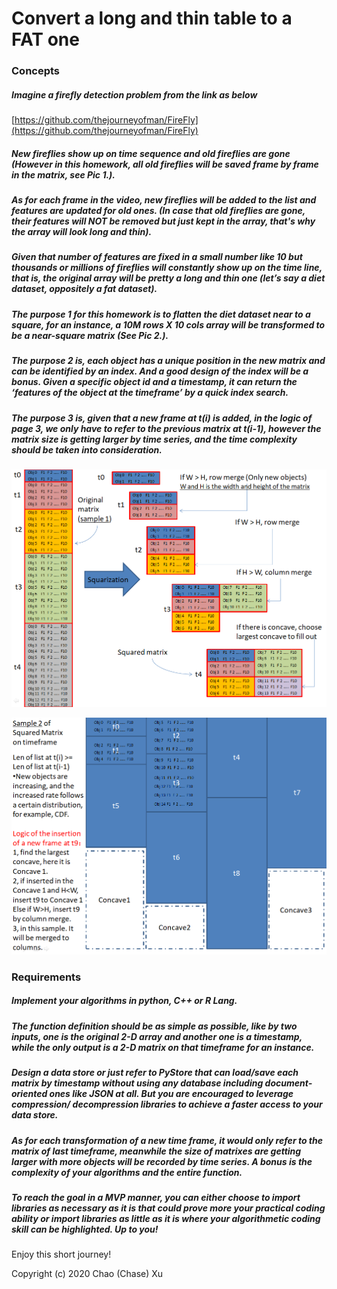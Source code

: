 # Convert a long and thin table to a FAT one


### Concepts

##### Imagine a firefly detection problem from the link as below
[https://github.com/thejourneyofman/FireFly](https://github.com/thejourneyofman/FireFly)
##### New fireflies show up on time sequence and old fireflies are gone (However in this homework, all old fireflies will be saved frame by frame in the matrix, see Pic 1.).
##### As for each frame in the video, new fireflies will be added to the list and features are updated for old ones. (In case that old fireflies are gone, their features will NOT be removed but just kept in the array, that's why the array will look long and thin).
##### Given that number of features are fixed in a small number like 10 but thousands or millions of fireflies will constantly show up on the time line, that is, the original array will be pretty a long and thin one (let’s say a diet dataset, oppositely a fat dataset).
##### The purpose 1 for this homework is to flatten the diet dataset near to a square, for an instance, a 10M rows X 10 cols array will be transformed to be a near-square matrix (See Pic 2.).
##### The purpose 2 is, each object has a unique position in the new matrix and can be identified by an index. And a good design of the index will be a bonus. Given a specific object id and a timestamp, it can return the ‘features of the object at the timeframe’ by a quick index search.
##### The purpose 3 is, given that a new frame at t(i) is added, in the logic of page 3, we only have to refer to the previous matrix at t(i-1), however the matrix size is getting larger by time series, and the time complexity should be taken into consideration.

![Concept](https://github.com/thejourneyofman/diettable/blob/master/images/P1.png)

![Concept](https://github.com/thejourneyofman/diettable/blob/master/images/P2.png)

### Requirements
##### Implement your algorithms in python, C++ or R Lang.
##### The function definition should be as simple as possible, like by two inputs, one is the original 2-D array and another one is a timestamp, while the only output is a 2-D matrix on that timeframe for an instance.
##### Design a data store or just refer to PyStore that can load/save each matrix by timestamp without using any database including document-oriented ones like JSON at all. But you are encouraged to leverage compression/ decompression libraries to achieve a faster access to your data store.
##### As for each transformation of a new time frame, it would only refer to the matrix of last timeframe, meanwhile the size of matrixes are getting larger with more objects will be recorded by time series. A bonus is the complexity of your algorithms and the entire function.
##### To reach the goal in a MVP manner, you can either choose to import libraries as necessary as it is that could prove more your practical coding ability or import libraries as little as it is where your algorithmetic coding skill can be highlighted. Up to you!

Enjoy this short journey!

Copyright (c) 2020 Chao (Chase) Xu